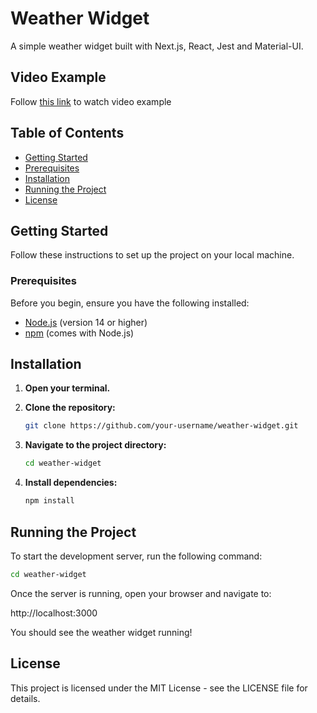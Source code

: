 # Weather Widget

A simple weather widget built with Next.js, React, Jest and Material-UI.

## Video Example

Follow [this link](https://drive.google.com/file/d/14hYhC77nVQ39rn4UvkEVtjxuuqf1DjBy/view?usp=sharing) to watch video example

## Table of Contents

- [Getting Started](#getting-started)
- [Prerequisites](#prerequisites)
- [Installation](#installation)
- [Running the Project](#running-the-project)
- [License](#license)

## Getting Started

Follow these instructions to set up the project on your local machine.

### Prerequisites

Before you begin, ensure you have the following installed:

- [Node.js](https://nodejs.org/en/download/) (version 14 or higher)
- [npm](https://www.npmjs.com/get-npm) (comes with Node.js)

## Installation

1. **Open your terminal.**

2. **Clone the repository:**
   ```bash
   git clone https://github.com/your-username/weather-widget.git
   ```
3. **Navigate to the project directory:**
   ```bash
   cd weather-widget
   ```
4. **Install dependencies:**
   ```bash
   npm install
   ```

## Running the Project

To start the development server, run the following command:

```bash
cd weather-widget
```

Once the server is running, open your browser and navigate to:

http://localhost:3000

You should see the weather widget running!

## License

This project is licensed under the MIT License - see the LICENSE file for details.
